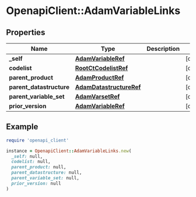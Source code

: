 # OpenapiClient::AdamVariableLinks

## Properties

| Name | Type | Description | Notes |
| ---- | ---- | ----------- | ----- |
| **_self** | [**AdamVariableRef**](AdamVariableRef.md) |  | [optional] |
| **codelist** | [**RootCtCodelistRef**](RootCtCodelistRef.md) |  | [optional] |
| **parent_product** | [**AdamProductRef**](AdamProductRef.md) |  | [optional] |
| **parent_datastructure** | [**AdamDatastructureRef**](AdamDatastructureRef.md) |  | [optional] |
| **parent_variable_set** | [**AdamVarsetRef**](AdamVarsetRef.md) |  | [optional] |
| **prior_version** | [**AdamVariableRef**](AdamVariableRef.md) |  | [optional] |

## Example

```ruby
require 'openapi_client'

instance = OpenapiClient::AdamVariableLinks.new(
  _self: null,
  codelist: null,
  parent_product: null,
  parent_datastructure: null,
  parent_variable_set: null,
  prior_version: null
)
```


